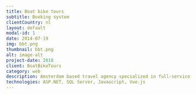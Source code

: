 ```yaml
---
title: Boat bike tours
subtitle: Booking system
clientCountry: nl
layout: default
modal-id: 1
date: 2014-07-19
img: bbt.png
thumbnail: bbt.png
alt: image-alt
project-date: 2018
client: BoatBikeTours
category: web
description: Amsterdam based travel agency specialized in full-service bike-boat holidays. Operating tours all across the Europe in more than 12 countries. In less than 3 months we built booking system from scratch which replaced the current product that Boat Bike Tours was using. The system is implemented as a web application built with ASP.NET server technology, JavaScript and VueJS on the web client, SQL Server for the database and hosted in Amazon Web Services. Salesforce integration, which includes Sales Cloud for capturing sales processes from lead to closed deals, Service Cloud for maintaining customer relationship and ongoing support, and Marketing Cloud to gather new leads and drive new business. We are also integrating Salesforce CRM with new booking system to keep all customer related data in one place.
technologies: ASP.NET, SQL Server, Javascript, Vue.js
---
```

